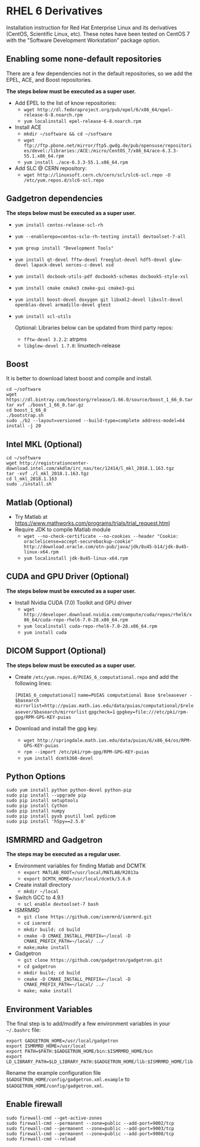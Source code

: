 RHEL 6 Derivatives
==================

Installation instruction for Red Hat Enterprise Linux and its derivatives (CentOS, Scientific Linux, etc).  These notes have been tested on CentOS 7 with the "Software Development Workstation" package option.

Enabling some none-default repositories
---------------------------------------
There are a few dependencies not in the default repositories, so we add the EPEL, ACE, and Boost repositories.

**The steps below must be executed as a super user.**

* Add EPEL to the list of know repositories:
  - `wget http://dl.fedoraproject.org/pub/epel/6/x86_64/epel-release-6-8.noarch.rpm`
  - `yum localinstall epel-release-6-8.noarch.rpm`
* Install ACE
  - `mkdir ~/software && cd ~/software`
  - `wget ftp://ftp.pbone.net/mirror/ftp5.gwdg.de/pub/opensuse/repositories/devel:/libraries:/ACE:/micro/CentOS_7/x86_64/ace-6.3.3-55.1.x86_64.rpm`
  - `yum install ./ace-6.3.3-55.1.x86_64.rpm`
* Add SLC @ CERN repository:
  - `wget http://linuxsoft.cern.ch/cern/scl/slc6-scl.repo -O /etc/yum.repos.d/slc6-scl.repo`

Gadgetron dependencies
----------------------
**The steps below must be executed as a super user.**
* `yum install centos-release-scl-rh`
* `yum --enablerepo=centos-sclo-rh-testing install devtoolset-7-all`
* `yum group install "Development Tools"`
* `yum install qt-devel fftw-devel freeglut-devel hdf5-devel glew-devel lapack-devel xerces-c-devel xsd`
* `yum install docbook-utils-pdf docbook5-schemas docbook5-style-xsl`
* `yum install cmake cmake3 cmake-gui cmake3-gui`
* `yum install boost-devel doxygen git libxml2-devel libxslt-devel openblas-devel armadillo-devel gtest`
* `yum install scl-utils`

  Optional: Libraries below can be updated from third party repos:
  
  - `fftw-devel 3.2.2`: atrpms
  - `libglew-devel 1.7.0`: linuxtech-release

Boost
------------------------------------
It is better to download latest boost and compile and install.
```
cd ~/software
wget https://dl.bintray.com/boostorg/release/1.66.0/source/boost_1_66_0.tar.gz
tar xvf ./boost_1_66_0.tar.gz
cd boost_1_66_0
./bootstrap.sh
sudo ./b2 --layout=versioned --build-type=complete address-model=64 install -j 20
```

Intel MKL (Optional)
------------------------------------
```
cd ~/software
wget http://registrationcenter-download.intel.com/akdlm/irc_nas/tec/12414/l_mkl_2018.1.163.tgz
tar -xvf ./l_mkl_2018.1.163.tgz
cd l_mkl_2018.1.163
sudo ./install.sh`
```

Matlab (Optional)
------------------------------------
* Try Matlab at https://www.mathworks.com/programs/trials/trial_request.html
* Require JDK to compile Matlab module
  - `wget --no-check-certificate --no-cookies --header "Cookie: oraclelicense=accept-securebackup-cookie" http://download.oracle.com/otn-pub/java/jdk/8u45-b14/jdk-8u45-linux-x64.rpm`
  - `yum localinstall jdk-8u45-linux-x64.rpm`

CUDA and GPU Driver (Optional)
------------------------------------
**The steps below must be executed as a super user.**

* Install Nvidia CUDA (7.0) Toolkit and GPU driver
  - `wget http://developer.download.nvidia.com/compute/cuda/repos/rhel6/x86_64/cuda-repo-rhel6-7.0-28.x86_64.rpm`
  - `yum localinstall cuda-repo-rhel6-7.0-28.x86_64.rpm`
  - `yum install cuda`

DICOM Support (Optional)
------------------------------------
**The steps below must be executed as a super user.**

* Create `/etc/yum.repos.d/PUIAS_6_computational.repo` and add the following lines:

    `[PUIAS_6_computational]`
    `name=PUIAS computational Base $releasever - $basearch`
    `mirrorlist=http://puias.math.ias.edu/data/puias/computational/$releasever/$basearch/mirrorlist`
    `gpgcheck=1`
    `gpgkey=file:///etc/pki/rpm-gpg/RPM-GPG-KEY-puias`

* Download and install the gpg key.
  - `wget http://springdale.math.ias.edu/data/puias/6/x86_64/os/RPM-GPG-KEY-puias`
  - `rpm --import /etc/pki/rpm-gpg/RPM-GPG-KEY-puias`
  - `yum install dcmtk360-devel`

Python Options
--------------
```
sudo yum install python python-devel python-pip
sudo pip install --upgrade pip
sudo pip install setuptools
sudo pip install Cython
sudo pip install numpy 
sudo pip install pyxb psutil lxml pydicom
sudo pip install 'h5py==2.5.0'
```
ISMRMRD and Gadgetron
---------------------
**The steps may be executed as a regular user.**

* Environment variables for finding Matlab and DCMTK
    - `export MATLAB_ROOT=/usr/local/MATLAB/R2013a`
    - `export DCMTK_HOME=/usr/local/dcmtk/3.6.0`
* Create install directory
    - `mkdir ~/local`
* Switch GCC to 4.9.1
    - `scl enable devtoolset-7 bash`
* ISMRMRD
    - `git clone https://github.com/ismrmrd/ismrmrd.git`
    - `cd ismrmrd`
    - `mkdir build; cd build`
    - `cmake -D CMAKE_INSTALL_PREFIX=~/local -D CMAKE_PREFIX_PATH=~/local/ ../`
    - `make;make install`
* Gadgetron
    - `git clone https://github.com/gadgetron/gadgetron.git`
    - `cd gadgetron`
    - `mkdir build; cd build`
    - `cmake -D CMAKE_INSTALL_PREFIX=~/local -D CMAKE_PREFIX_PATH=~/local/ ../`
    - `make; make install`

Environment Variables
---------------------
The final step is to add/modify a few environment variables in your `~/.bashrc` file:

    export GADGETRON_HOME=/usr/local/gadgetron
    export ISMRMRD_HOME=/usr/local
    export PATH=$PATH:$GADGETRON_HOME/bin:$ISMRMRD_HOME/bin
    export LD_LIBRARY_PATH=$LD_LIBRARY_PATH:$GADGETRON_HOME/lib:$ISMRMRD_HOME/lib

Rename the example configuration file `$GADGETRON_HOME/config/gadgetron.xml.example` to `$GADGETRON_HOME/config/gadgetron.xml`.

Enable firewall
--------------------
```
sudo firewall-cmd --get-active-zones
sudo firewall-cmd --permanent --zone=public --add-port=9002/tcp
sudo firewall-cmd --permanent --zone=public --add-port=9003/tcp
sudo firewall-cmd --permanent --zone=public --add-port=9008/tcp
sudo firewall-cmd --reload
```
